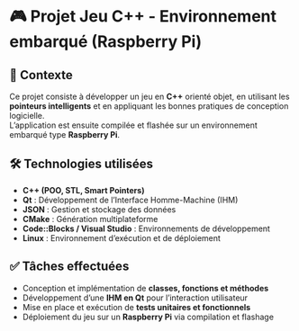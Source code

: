 # 🎮 Projet Jeu C++ - Environnement embarqué (Raspberry Pi)  
     
## 📌 Contexte
Ce projet consiste à développer un jeu en **C++** orienté objet, en utilisant les **pointeurs intelligents** et en appliquant les bonnes pratiques de conception logicielle.  
L’application est ensuite compilée et flashée sur un environnement embarqué type **Raspberry Pi**.
 
## 🛠️ Technologies utilisées 
- **C++ (POO, STL, Smart Pointers)** 
- **Qt** : Développement de l’Interface Homme-Machine (IHM)
- **JSON** : Gestion et stockage des données
- **CMake** : Génération multiplateforme
- **Code::Blocks / Visual Studio** : Environnements de développement
- **Linux** : Environnement d’exécution et de déploiement

## ✅ Tâches effectuées
- Conception et implémentation de **classes, fonctions et méthodes**  
- Développement d’une **IHM en Qt** pour l’interaction utilisateur  
- Mise en place et exécution de **tests unitaires et fonctionnels**  
- Déploiement du jeu sur un **Raspberry Pi** via compilation et flashage  

